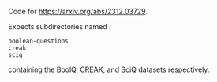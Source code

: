 Code for https://arxiv.org/abs/2312.03729.

Expects subdirectories named :

```
boolean-questions
creak
sciq
```

containing the BoolQ, CREAK, and SciQ datasets respectively.

